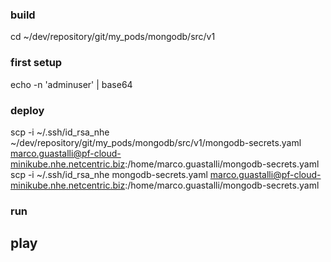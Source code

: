 ### build
cd ~/dev/repository/git/my_pods/mongodb/src/v1

### first setup
echo -n 'adminuser' | base64

### deploy
scp -i ~/.ssh/id_rsa_nhe ~/dev/repository/git/my_pods/mongodb/src/v1/mongodb-secrets.yaml marco.guastalli@pf-cloud-minikube.nhe.netcentric.biz:/home/marco.guastalli/mongodb-secrets.yaml
scp -i ~/.ssh/id_rsa_nhe mongodb-secrets.yaml marco.guastalli@pf-cloud-minikube.nhe.netcentric.biz:/home/marco.guastalli/mongodb-secrets.yaml

### run

## play

